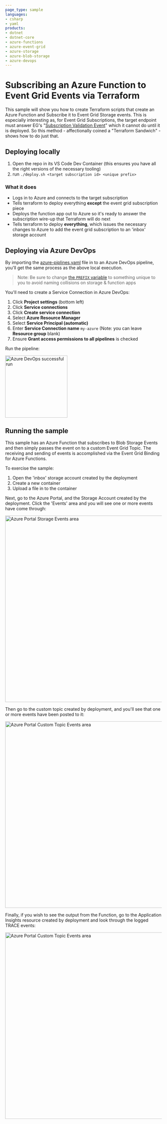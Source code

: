 ```yaml
---
page_type: sample
languages:
- csharp
- yaml
products:
- dotnet
- dotnet-core
- azure-functions
- azure-event-grid
- azure-storage
- azure-blob-storage
- azure-devops
---
```


# Subscribing an Azure Function to Event Grid Events via Terraform

This sample will show you how to create Terraform scripts that create an Azure Function and Subscribe it to Event Grid Storage events.
This is especially interesting as, for Event Grid Subscriptions, the target endpoint must answer EG's "[Subscription Validation Event](https://docs.microsoft.com/en-us/azure/event-grid/security-authentication#validation-details)" which it cannot do until it is deployed. So this method - affectionally coined a "Terraform Sandwich" - shows how to do just that.

## Deploying locally

1. Open the repo in its VS Code Dev Container (this ensures you have all the right versions of the necessary tooling)
1. run `./deploy.sh <target subscription id> <unique prefix>`

### What it does

- Logs in to Azure and connects to the target subscription
- Tells terraform to deploy everything **except** the event grid subscription piece
- Deploys the function app out to Azure so it's ready to answer the subscription wire-up that Terraform will do next
- Tells terraform to deploy **everything**, which issues the necessary changes to Azure to add the event grid subscription to an 'inbox' storage account

## Deploying via Azure DevOps

By importing the [azure-piplines.yaml](./azure-pipelines.yaml) file in to an Azure DevOps pipeline, you'll get the same process as the above local execution.
> Note: Be sure to change [the `PREFIX` variable](./azure-pipelines.yml#L10) to something unique to you to avoid naming collisions on storage & function apps

You'll need to create a Service Connection in Azure DevOps:

1. Click **Project settings** (bottom left)
1. Click **Service connections**
1. Click **Create service connection**
1. Select **Azure Resource Manager**
1. Select **Service Principal (automatic)**
1. Enter **Service Connection name** `my-azure` (Note: you can leave **Resource group** blank)
1. Ensure **Grant access permissions to all pipelines** is checked

Run the pipeline:

<img src="img/azdo_run.png" alt="Azure DevOps successful run" width="200"/>

## Running the sample

This sample has an Azure Function that subscribes to Blob Storage Events and then simply passes the event on to a custom Event Grid Topic. The receiving and sending of events is accomplished via the Event Grid Binding for Azure Functions.

To exercise the sample:

1. Open the 'inbox' storage account created by the deployment
1. Create a new container
1. Upload a file in to the container

Next, go to the Azure Portal, and the  Storage Account created by the deployment. Click the 'Events' area and you will see one or more events have come through:

<img src="img/azstorevents.png" alt="Azure Portal Storage Events area" width="600"/>

Then go to the custom topic created by deployment, and you'll see that one or more events have been posted to it:

<img src="img/azcustomtopicevents.png" alt="Azure Portal Custom Topic Events area" width="600"/>

Finally, if you wish to see the output from the Function, go to the Application Insights resource created by deployment and look through the logged TRACE events:

<img src="img/azloggedevents.png" alt="Azure Portal Custom Topic Events area" width="600"/>

